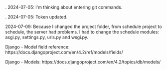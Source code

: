<p>. 2024-07-05: I'm thinking about entering git commands.</p>
<p>. 2024-07-05: Token updated.</p>
<p>2024-07-09: Because I changed the project folder, from schedule project to schedule, the server had problems. I had to change the schedule modules: asgi.py, settings.py, urls.py and wsgi.py.</p>
<p> Django - Model field reference: https://docs.djangoproject.com/en/4.2/ref/models/fields/ </p>
<p> Django - Models: https://docs.djangoproject.com/en/4.2/topics/db/models/ </p>